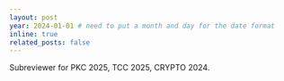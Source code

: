 ```yaml
---
layout: post
year: 2024-01-01 # need to put a month and day for the date format
inline: true
related_posts: false
---
```


Subreviewer for PKC 2025, TCC 2025, CRYPTO 2024.